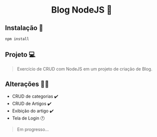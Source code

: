 <h1 align="center">Blog NodeJS 📢 </h1>

## Instalação 🔑

```sh
npm install
```
## Projeto 💻
> Exercício de CRUD com NodeJS em um projeto de criação de Blog.

## Alterações 🧑‍💼
- CRUD de categorias ✔️
- CRUD de Artigos ✔️
- Exibição do artigo ✔️
- Tela de Login 🕐
> Em progresso...